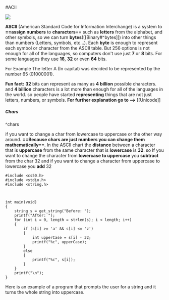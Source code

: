 #ACII

![](https://lh7-rt.googleusercontent.com/slidesz/AGV_vUcUQrgWn-s_8iZsgmLHP_1i3Ke8c3UoGo5xSuuyYt_CXiFCknNa4TpL4xnkvJtNF5HaDj-EvdJRL0T_14VWVOCXiv5ihgGyzvtIom6AFIv6fqTJ0RfpkGyV6gEWoyzJXD5di2U26usNLZHXDu8L6NKLbaS9-2oF=s2048?key=13zS9y-MjjTHuAQkELahQA)

**ASCII** (American Standard Code for Information Interchange) is a system to 
**==assign numbers** to **characters**== such as **letters** from the alphabet, and other symbols,
so we can turn **bytes**([[Binary#^bytes]]) into other things than numbers (Letters, symbols, etc...). Each **byte** is enough to represent each symbol or character from the ASCII table. But 256 options is not enough for all of the languages, so computers don't use just **7** or **8** bits. For some languages they use **16**, **32** or even **64** bits. 

For Example
The letter A (In capital) was decided to be represented by the number 65 (01000001).

 **Fun fact:** **32** bits can represent as many as **4 billion** possible characters. and **4 billion** characters is a lot more than enough for all of the languages in the world. so people have started **representing** things that are not just letters, numbers, or symbols. **For further explanation go to -->** [[Unicode]]

##### Chars
^chars

if you want to change a char from lowercase to uppercase or the other way around. **==Because chars are just numbers you can change them mathematically==**. In the ASCII chart the **distance** between a character that is **uppercase** from the same character that is **lowercase** is **32**. so If you want to change the character from **lowercase to uppercase** you **subtract** from the char 32 and if you want to change a character from uppercase to lowercase you **add** 32

```
#include <cs50.h>
#include <stdio.h>
#include <string.h>

  

int main(void)
{
    string s = get_string("Before: ");
    printf("After: ");
    for (int i = 0, length = strlen(s); i < length; i++)
    {
        if (s[i] >= 'a' && s[i] <= 'z')
        {
            int upperCase = s[i] - 32;
            printf("%c", upperCase);
        }
        else
        {
            printf("%c", s[i]);
        }
    }
    printf("\n");
}
```

Here is an example of a program that prompts the user for a string and it turns the whole string into uppercase.
